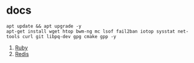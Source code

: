 # docs
``` 
apt update && apt upgrade -y
apt-get install wget htop bwm-ng mc lsof fail2ban iotop sysstat net-tools curl git libpq-dev gpg cmake gpp -y
```

1. <a href="https://github.com/anicloud-ru/docs/blob/main/ruby.md">Ruby</a>
2. <a href="https://github.com/anicloud-ru/docs/blob/main/redis.md">Redis</a>
